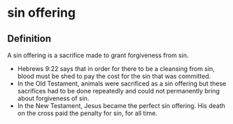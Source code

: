 # sin offering

## Definition

A sin offering is a sacrifice made to grant forgiveness from sin.

* Hebrews 9:22 says that in order for there to be a cleansing from sin, blood must be shed to pay the cost for the sin that was committed.
* In the Old Testament, animals were sacrificed as a sin offering but these sacrifices had to be done repeatedly and could not permanently bring about forgiveness of sin.
* In the New Testament, Jesus became the perfect sin offering. His death on the cross paid the penalty for sin, for all time.